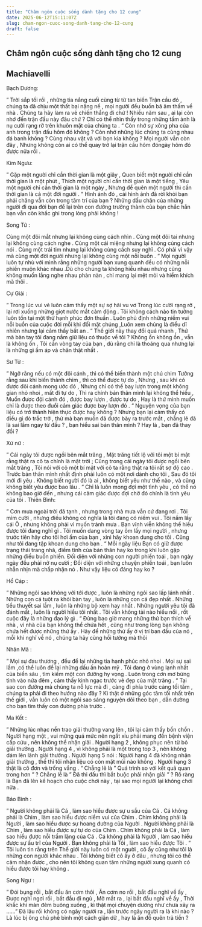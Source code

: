 ```yaml
---
title: "Châm ngôn cuộc sống dành tặng cho 12 cung"
date: 2025-06-12T15:11:07Z
slug: cham-ngon-cuoc-song-danh-tang-cho-12-cung
draft: false
---
```


## Châm ngôn cuộc sống dành tặng cho 12 cung

## Machiavelli

Bạch Dương:

” Trời sắp tối rồi , những tia nắng cuối cùng từ từ tan biến
Trận cầu đó , chúng ta đã chịu một thất bại nặng nề , mọi người đều buồn bã âm thầm về nhà .
Chúng ta hãy làm ra vẻ chiến thắng đi chứ !
Nhiều năm sau , ai lại còn nhớ đến trận đấu này đâu chứ ?
Chỉ có thể nhìn thấy trong những tấm ảnh là nụ cười rạng rỡ trên khuôn mặt của chúng ta . “
Còn nhớ sự xông pha của anh trong trận đấu hôm đó không ? Còn nhớ những lúc chúng ta cùng nhau đá banh không ? Cùng nhau vật vã với bọn kia không ? Mọi người vẫn còn đây , Nhưng không còn ai có thể quay trở lại trận cầu hôm đóngày hôm đó được nữa rồi .


Kim Ngưu:

” Gặp một người chỉ cần thời gian là một giây ,
Quen biết một người chỉ cần thời gian là một phút ,
Thích một người chỉ cần thời gian là một tiếng ,
Yêu một người chỉ cần thời gian là một ngày ,
Nhưng để quên một người thì cần thời gian là cả một đời người . “
Hình ảnh đó , cái hình ảnh đã rời khỏi bạn phải chăng vẫn còn trong tâm trí của bạn ? Những dấu chân của những người đi qua đời bạn để lại trên con đường trưởng thành của bạn chắc hẳn bạn vẫn còn khắc ghi trong lòng phải không !

Song Tử :

Cùng một đôi mắt nhưng lại không cùng cách nhìn .
Cùng một đôi tai nhưng lại không cùng cách nghe .
Cùng một cái miệng nhưng lại không cùng cách nói .
Cùng một trái tim nhưng lại không cùng cách suy nghĩ .
Có phải vì vậy mà cùng một đời người nhưng lại không cùng một nỗi buồn . “
Mọi người luôn tự nhủ với mình rằng những người bạn xung quanh đều có những nỗi phiền muộn khác nhau .Dù cho chúng ta không hiểu nhau nhưng cũng không muốn lắng nghe nhau phàn nàn , chỉ mang lại mệt mỏi và hiềm khích mà thôi .

Cự Giải :

” Trong lúc vui vẻ luôn cảm thấy một sự sợ hãi vu vơ
Trong lúc cười rạng rỡ , lại rơi xuống những giọt nước mắt cảm động .
Tôi không cách nào tin tưởng luôn tồn tại một thứ hạnh phúc đơn thuần .
Luôn phủ định những niềm vui nỗi buồn của cuộc đời mỗi khi đối mặt chúng ,Luôn xem chúng là điều dĩ nhiên nhưng lại cảm thấy bất an . “
Thế giới này thay đổi quá nhanh , Thứ mà bàn tay tôi đang nắm giữ liệu có thuộc về tôi ? Không ổn không ổn , vẫn là không ổn . Tôi cần vòng tay của bạn , dù rằng chỉ là thoáng qua nhưng lại là những gì ấm áp và chân thật nhất .

Sư Tử :

” Ngỡ rằng nếu có một đôi cánh , thì có thể biến thành một chú chim
Tưởng rằng sau khi biến thành chim , thì có thể được tự do ,
Nhưng , sau khi có được đôi cánh mong ước đó ,
Nhưng chỉ có thể bay lượn trong một không gian nhỏ nhoi , mất đi tự do ,
Thì ra chính bản thân mình lại không thể hiểu ,
Muốn được đội cánh đó , được bay lượn , được tự do ,
Hay là thứ mình muốn chỉ là được theo đuổi cảm giác được bay lượn đó . “
Nguyện vọng của bạn liệu có trở thành hiện thực được hay không ? Nhưng bạn lại cảm thấy có điều gì đó trắc trở , thứ mà bạn muốn đã được bày ra trước mắt , chẵng lẽ đã là sai lầm ngay từ đầu ? , bạn hiểu sai bản thân mình ? Hay là , bạn đã thay đổi ?

Xử nữ :

” Cái ngày tôi được ngồi bên mắt trăng , Mặt trăng tiết lộ với tôi một bí mật rằng thật ra cô ta chính là mặt trời ;
Cũng trong cái ngày tôi được ngồi bên mắt trăng , Tôi nói với cô một bí mật với cô ta rằng thật ra tôi rất sợ độ cao .
Trước bản thân mình nhất định phải luôn có một nơi dành cho tôi , Sau đó tôi mới đi yêu .
Không biết người đó là ai , không biết yêu như thế nào , và cũng không biết yêu được bao lâu . “
Chỉ là luôn mong đợi một tình yêu , có thể nó không bao giờ đến , nhưng cái cảm giác được đợi chờ đó chính là tình yêu của tôi .
Thiên Bình:

” Cơn mưa ngoài trời đã tạnh , nhưng trong nhà mưa vẫn cứ đang rơi .
Tôi mỉm cười , nhưng điều không có nghĩa là tôi đang có niềm vui .
Tôi nắm lấy cái Ô , nhưng không phải vì muốn tránh mưa .
Bạn vĩnh viễn không thể hiểu được tôi đang nghĩ gì .
Tôi muốn dang vòng tay ôm lấy mọi người , nhưng trước tiên hãy cho tôi hơi ấm của bạn , xini hãy khoan dung cho tôi .
Cũng như tôi đang tập khoan dung cho bạn . “
Mỗi ngày liệu Bạn có giữ được trạng thái trang nhã, điềm tĩnh của bản thân hay ko trong khi luôn gặp những điều buồn phiền. Đối diện với những con người phiền toái , bạn ngày ngày đều phải nở nụ cười ; Đối diện với những chuyện phiền toái , bạn luôn nhẫn nhịn mà chấp nhận nó . Như vậy liệu có đáng hay ko ?

Hổ Cáp :

” Những ngôi sao không với tới được , luôn là những ngôi sao lấp lánh nhất .
Những con cá tuột ra khỏi bàn tay , luôn là những con cá đẹp nhất .
Những tiểu thuyết sai lầm , luôn là những bộ xem hay nhất .
Những người yêu tôi đã đánh mất , luôn là người hiểu tôi nhất .
Tôi vẫn không tài nào hiểu nổi , rốt cuộc đây là những đạo lý gì . “
Đừng bao giờ mang những thứ bạn thích về nhà , vì nhà của bạn không thể chứa hết , cũng như trong lòng bạn không chứa hết được những thứ ấy . Hãy để những thứ ấy ở vị trí ban đầu của nó , mỗi khi nghĩ về nó , chúng ta hãy cùng hồi tưởng mà thôi

Nhân Mã :

” Mọi sự đau thương , đều để lại những tia hạnh phúc nhỏ nhoi .
Mọi sự sai lầm ,có thể luôn để lại những dấu ấn hoàn mỹ .
Tôi đang ở vùng lạnh nhất của biển sâu , tìm kiếm một con đường hy vọng .
Luôn trong cơn mơ bừng tỉnh vào nửa đêm , cảm thấy kinh ngạc trước vẻ đẹp của mặt trăng . “
Tại sao con đường mà chúng ta nỗ lực mà đi , càng đi phía trước càng tối tăm , chúng ta phải đi theo hướng nào đây ? Kì thật ở những góc tâm tối nhất trên thế giới , vẫn luôn có một ngôi sao sáng nguyện dõi theo bạn , dẫn đường cho bạn tìm thấy con đường phía trước .

Ma Kết :

” Những lúc nhạc nền trao giải thưởng vang lên , tôi lại cảm thấy bồn chồn .
Người hạng một , vui mừng quá mức nên ngất xỉu phải mang đến bệnh viện cấp cứu , nên không thể nhận giải .
Người hạng 2 , không phục nên từ bỏ giải thưởng .
Người hạng 4 , vì không phải là một trong top 3 , nên không dám lên lãnh giải thưởng .
Người hạng 5 nói : Người hạng 4 đã không nhận giải thưởng , thế thì tôi nhận liệu có còn mặt mũi nào không .
Người hạng 3 thật là cô đơn và trống vắng . “
Chẵng lẽ là ” Quá trình so với kết quả quan trong hơn ” ? Chẵng lẽ là ” Đã thi đấu thì bắt buộc phải nhận giải ” ? Rõ ràng là Bạn đã lên kế hoạch cho cuộc chơi này , tại sao mọi người lại không chơi nữa .

Bảo Bình :



” Người không phải là Cá , làm sao hiểu được sự u sầu của Cá .
Cá không phải là Chim , làm sao hiểu được niềm vui của Chim .
Chim không phải là Người , làm sao hiểu được sự hoang đường của Người .
Người không phải là Chim , làm sao hiểu được sự tự do của Chim .
Chim không phải là Cá , làm sao hiểu được nỗi trầm lặng của Cá .
Cá không phải là Người , làm sao hiểu được sự ấu trĩ của Người .
Bạn không phải là Tôi , làm sao hiểu được Tôi . “
Tôi luôn tin rằng trên Thế giới này luôn có một người , cô ấy cũng như tôi là những con người khác nhau . Tôi không biết cô ấy ở đâu , nhưng tôi có thể cảm nhận được , cho nên tôi không quan tâm những người xung quanh có hiểu được tôi hay không .

Song Ngư :



” Đói bụng rồi , bắt đầu ăn cơm thôi ,
Ăn cơm no rồi , bắt đầu nghĩ về ấy ,
Được nghỉ ngơi rồi , bắt đầu đi ngủ ,
Mở mắt ra , lại bắt đầu nghĩ về ấy ,
Thời khắc khi màn đêm buông xuống , kì thật mọi chuyện dường như chưa xảy ra ……”
Đã lâu rồi không có ngây người ra , lần trước ngây người ra là khi nào ? Là lúc bị ông chủ phê bình một cách giận dữ , hay là ăn đồ quên trả tiền ?